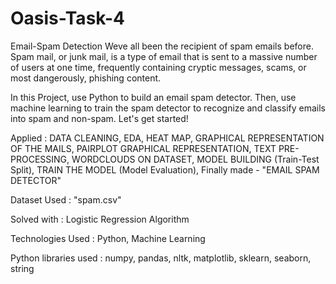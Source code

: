# Oasis-Task-4
Email-Spam Detection
Weve all been the recipient of spam emails before. Spam mail, or junk mail, is a type of email that is sent to a massive number of users at one time, frequently containing cryptic messages, scams, or most dangerously, phishing content.

In this Project, use Python to build an email spam detector. Then, use machine learning to train the spam detector to recognize and classify emails into spam and non-spam. Let's get started!

Applied :
DATA CLEANING,
EDA,
HEAT MAP,
GRAPHICAL REPRESENTATION OF THE MAILS,
PAIRPLOT GRAPHICAL REPRESENTATION,
TEXT PRE-PROCESSING,
WORDCLOUDS ON DATASET,
MODEL BUILDING (Train-Test Split),
TRAIN THE MODEL (Model Evaluation),
Finally made - "EMAIL SPAM DETECTOR"

Dataset Used : "spam.csv"

Solved with : Logistic Regression Algorithm

Technologies Used : Python, Machine Learning

Python libraries used :
numpy,
pandas,
nltk,
matplotlib,
sklearn,
seaborn,
string
